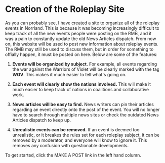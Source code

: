 # Creation of the Roleplay Site

As you can probably see, I have created a site to organize all of the roleplay events in Norrland. This is because it was becoming increasingly difficult to keep track of all the new events people were posting on the RMB, and it was a pain to constantly update the old News Articles dispatch. From now on, this website will be used to post new information about roleplay events. The RMB may still be used to discuss them, but in order for something to offially happen, it must be posted on here. Below are some of the features:

1) __Events will be organized by subject.__ For example, all events regarding the war against the Warriors of Violet will be clearly marked with the tag __WOV__. This makes it much easier to tell what's going on.

2) __Each event will clearly show the nations involved.__ This will make it much easier to keep track of nations in coalitions and collaborative work.

3) __News articles will be easy to find.__ News writers can pin their articles regarding an event directly onto the post of the event. You will no longer have to search through multiple news sites or check the outdated News Articles dispatch to keep up.

4) __Unrealistic events can be removed.__ If an event is deemed too unrealistic, or it breakes the rules set for each roleplay subject, it can be removed by a moderator, and everyone will know to ignore it. This removes any confusion with questionable developments.

To get started, click the MAKE A POST link in the left hand column.
